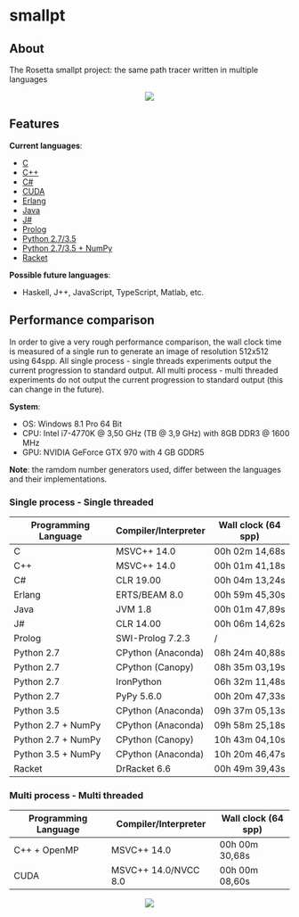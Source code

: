 # smallpt

## About
The Rosetta smallpt project: the same path tracer written in multiple languages

<p align="center"><img src="https://github.com/matt77hias/smallpt/blob/master/res/image.png" ></p>

## Features
**Current languages**:

* [C](https://github.com/matt77hias/c-smallpt)
* [C++](https://github.com/matt77hias/cpp-smallpt)
* [C#](https://github.com/matt77hias/cs-smallpt)
* [CUDA](https://github.com/matt77hias/cu-smallpt)
* [Erlang](https://github.com/matt77hias/erl-smallpt)
* [Java](https://github.com/matt77hias/java-smallpt)
* [J#](https://github.com/matt77hias/jsl-smallpt)
* [Prolog](https://github.com/matt77hias/pl-smallpt)
* [Python 2.7/3.5](https://github.com/matt77hias/py-smallpt)
* [Python 2.7/3.5 + NumPy](https://github.com/matt77hias/numpy-smallpt)
* [Racket](https://github.com/matt77hias/rkt-smallpt)

**Possible future languages**:
* Haskell, J++, JavaScript, TypeScript, Matlab, etc.

## Performance comparison
In order to give a very rough performance comparison, the wall clock time is measured of a single run to generate an image of resolution 512x512 using 64spp. All single process - single threads experiments output the current progression to standard output. All multi process - multi threaded experiments do not output the current progression to standard output (this can change in the future).

**System**:
* OS: Windows 8.1 Pro 64 Bit
* CPU: Intel i7-4770K @ 3,50 GHz (TB @ 3,9 GHz) with 8GB DDR3 @ 1600 MHz
* GPU: NVIDIA GeForce GTX 970 with 4 GB GDDR5

**Note**: the ramdom number generators used, differ between the languages and their implementations.

### Single process - Single threaded

| Programming Language | Compiler/Interpreter | Wall clock (64 spp) |
|----------------------|----------------------|---------------------|
| C                    | MSVC++ 14.0          | 00h 02m 14,68s      |
| C++                  | MSVC++ 14.0          | 00h 01m 41,18s      |
| C#                   | CLR 19.00            | 00h 04m 13,24s      |  
| Erlang               | ERTS/BEAM 8.0        | 00h 59m 45,30s      |
| Java                 | JVM 1.8              | 00h 01m 47,89s      |
| J#                   | CLR 14.00            | 00h 06m 14,62s      |
| Prolog               | SWI-Prolog 7.2.3     | /                   |
| Python 2.7           | CPython (Anaconda)   | 08h 24m 40,88s      |
| Python 2.7           | CPython (Canopy)     | 08h 35m 03,19s      |
| Python 2.7           | IronPython           | 06h 32m 11,48s      |
| Python 2.7           | PyPy 5.6.0           | 00h 20m 47,33s      |
| Python 3.5           | CPython (Anaconda)   | 09h 37m 05,13s      |
| Python 2.7 + NumPy   | CPython (Anaconda)   | 09h 58m 25,18s      |
| Python 2.7 + NumPy   | CPython (Canopy)     | 10h 43m 04,10s      |
| Python 3.5 + NumPy   | CPython (Anaconda)   | 10h 20m 46,47s      |
| Racket               | DrRacket 6.6         | 00h 49m 39,43s      |

### Multi process - Multi threaded

| Programming Language | Compiler/Interpreter | Wall clock (64 spp) |
|----------------------|----------------------|---------------------|
| C++ + OpenMP         | MSVC++ 14.0          | 00h 00m 30,68s      |
| CUDA                 | MSVC++ 14.0/NVCC 8.0 | 00h 00m 08,60s      |

<p align="center"><img src="https://github.com/matt77hias/smallpt/blob/master/res/Comparison%20(low%20resolution).png" ></p>
